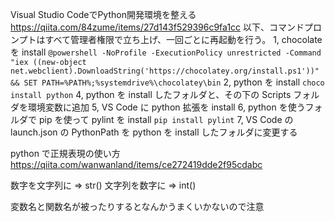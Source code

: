 Visual Studio CodeでPython開発環境を整える
https://qiita.com/84zume/items/27d143f529396c9fa1cc
以下、コマンドプロンプトはすべて管理者権限で立ち上げ、一回ごとに再起動を行う。
1, chocolate を install
`@powershell -NoProfile -ExecutionPolicy unrestricted -Command "iex ((new-object net.webclient).DownloadString('https://chocolatey.org/install.ps1'))" && SET PATH=%PATH%;%systemdrive%\chocolatey\bin`
2, python を install
`choco install python`
4, python を install したフォルダと、その下の Scripts フォルダを環境変数に追加
5, VS Code に python 拡張を install
6, python を使うフォルダで pip を使って pylint を install
`pip install pylint`
7, VS Code の launch.json の PythonPath を python を install したフォルダに変更する

python で正規表現の使い方
https://qiita.com/wanwanland/items/ce272419dde2f95cdabc

数字を文字列に ⇒ str()
文字列を数字に ⇒ int()

変数名と関数名が被ったりするとなんかうまくいかないので注意